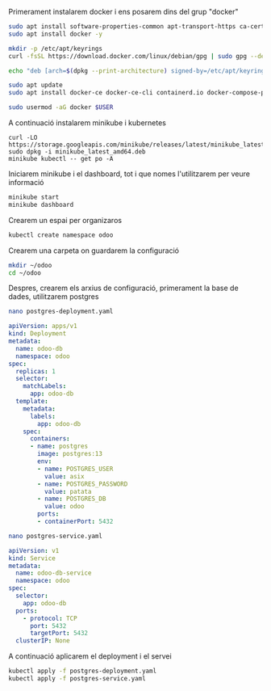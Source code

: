 Primerament instalarem docker i ens posarem dins del grup "docker"
```bash
sudo apt install software-properties-common apt-transport-https ca-certificates curl gnupg lsb-release
sudo apt install docker -y

mkdir -p /etc/apt/keyrings
curl -fsSL https://download.docker.com/linux/debian/gpg | sudo gpg --dearmor -o /etc/apt/keyrings/docker.gpg

echo "deb [arch=$(dpkg --print-architecture) signed-by=/etc/apt/keyrings/docker.gpg] https://download.docker.com/linux/debian $(lsb_release -cs) stable" | sudo tee /etc/apt/sources.list.d/docker.list > /dev/null

sudo apt update
sudo apt install docker-ce docker-ce-cli containerd.io docker-compose-plugin

sudo usermod -aG docker $USER
```

A continuació instalarem minikube i kubernetes
```
curl -LO https://storage.googleapis.com/minikube/releases/latest/minikube_latest_amd64.deb
sudo dpkg -i minikube_latest_amd64.deb
minikube kubectl -- get po -A
```

Iniciarem minikube i el dashboard, tot i que nomes l'utilitzarem per veure informació
```bash
minikube start
minikube dashboard
```

Crearem un espai per organizaros
```bash
kubectl create namespace odoo
```

Crearem una carpeta on guardarem la configuració
```bash
mkdir ~/odoo
cd ~/odoo
```

Despres, crearem els arxius de configuració, primerament la base de dades, utilitzarem postgres
```bash
nano postgres-deployment.yaml
```
```yaml
apiVersion: apps/v1
kind: Deployment
metadata:
  name: odoo-db
  namespace: odoo
spec:
  replicas: 1
  selector:
    matchLabels:
      app: odoo-db
  template:
    metadata:
      labels:
        app: odoo-db
    spec:
      containers:
      - name: postgres
        image: postgres:13
        env:
        - name: POSTGRES_USER
          value: asix
        - name: POSTGRES_PASSWORD
          value: patata
        - name: POSTGRES_DB
          value: odoo
        ports:
        - containerPort: 5432
```
```bash
nano postgres-service.yaml
```
```yaml
apiVersion: v1
kind: Service
metadata:
  name: odoo-db-service
  namespace: odoo
spec:
  selector:
    app: odoo-db
  ports:
    - protocol: TCP
      port: 5432
      targetPort: 5432
  clusterIP: None
```
A continuació aplicarem el deployment i el servei
```bash
kubectl apply -f postgres-deployment.yaml
kubectl apply -f postgres-service.yaml
```
